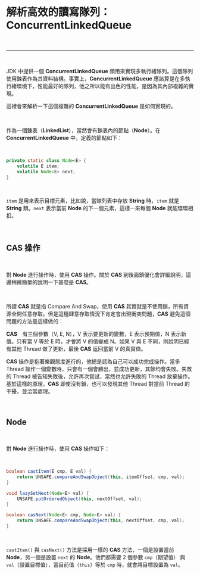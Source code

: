 # 解析高效的讀寫隊列：__ConcurrentLinkedQueue__

<br>

---

<br>

JDK 中提供一個 __ConcurrentLinkedQueue__ 類用來實現多執行緒隊列。這個隊列使用鍊表作為其資料結構。事實上，__ConcurrentLinkedQueue__ 應該算是在多執行緒環境下，性能最好的隊列，他之所以能有出色的性能，是因為其內部複雜的實現。

這裡會來解析一下這個複雜的 __ConcurrentLinkedQueue__ 是如何實現的。

<br>

作為一個鍊表（__LinkedList__），當然會有鍊表內的節點（__Node__）。在 __ConcurrentLinkedQueue__ 中，定義的節點如下：

<br>

```java
private static class Node<E> {
    volatile E item;
    volatile Node<E> next;
}
```

<br>

`item` 是用來表示目標元素，比如說，當隊列表中存放 __String__ 時，`item` 就是 __String__ 類。`next` 表示當前 __Node__ 的下一個元素，這樣一來每個 __Node__ 就能環環相扣。

<br>

## __CAS__ 操作

<br>

對 __Node__ 進行操作時，使用 __CAS__ 操作。關於 __CAS__ 到後面鎖優化會詳細說明，這邊稍微簡單的說明一下甚麼是 __CAS__。

<br>

所謂 __CAS__ 就是指 Compare And Swap，使用 __CAS__ 其實就是不使用鎖，所有資源全開任意存取。但是這種肆意存取情況下肯定會出現衝突問題，__CAS__ 避免這個問題的方法是這樣做的：

__CAS__　有三個參數（V, E, N），V 表示要更新的變數，E 表示預期值，N 表示新值。只有當 V 等於 E 時，才會將 V 的值變成 N。如果 V 與 E 不同，則說明已經有其他 Thread 做了更新，最後 __CAS__ 返回當前 V 的真實值。

__CAS__ 操作是抱著樂觀態度進行的，他總是認為自己可以成功完成操作。當多 Thread 操作一個變數時，只會有一個會勝出，並成功更新，其餘均會失敗。失敗的 Thread 被告知失敗後，允許再次嘗試，當然也允許失敗的 Thread 放棄操作。基於這樣的原理，__CAS__ 即使沒有鎖，也可以發現其他 Thread 對當前 Thread 的干擾，並洽當處理。

<br>

## Node

<br>

對 __Node__ 進行操作時，使用 __CAS__ 操作如下：

<br>

```java
boolean castItem(E cmp, E val) {
    return UNSAFE.compareAndSwapObject(this, itemOffset, cmp, val);
}

void lazySetNext(Node<E> val) {
    UNSAFE.putOrderedObject(this, nextOffset, val);
}

boolean casNext(Node<E> cmp, Node<E> val) {
    return UNSAFE.compareAndSwapObject(this, nextOffset, cmp, val);
}
```

<br>

`castItem()` 與 `casNext()` 方法是採用一樣的 __CAS__ 方法，一個是設置當前 __Node__，另一個是設置 `next` 的 __Node__。他們都需要 2 個參數 `cmp`（期望值） 與 `val`（設置目標值），當目前值（`this`）等於 `cmp` 時，就會將目標設置為 `val`。